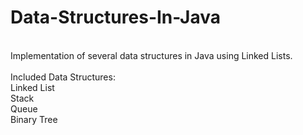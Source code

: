 # Data-Structures-In-Java<br />
<br />
Implementation of several data structures in Java using Linked Lists.<br />
<br />
Included Data Structures:<br />
Linked List<br />
Stack<br />
Queue<br />
Binary Tree<br />
